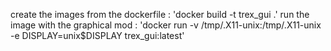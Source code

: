 create the images from the dockerfile : 'docker build -t trex_gui .'
run the image with the graphical mod : 'docker run -v /tmp/.X11-unix:/tmp/.X11-unix -e DISPLAY=unix$DISPLAY trex_gui:latest'